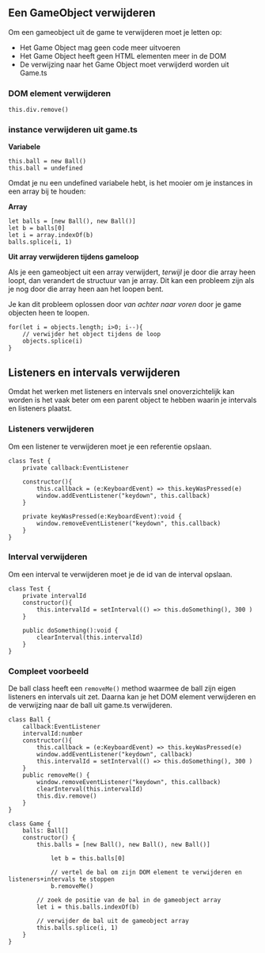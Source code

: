 ## Een GameObject verwijderen

Om een gameobject uit de game te verwijderen moet je letten op:

- Het Game Object mag geen code meer uitvoeren
- Het Game Object heeft geen HTML elementen meer in de DOM
- De verwijzing naar het Game Object moet verwijderd worden uit Game.ts

### DOM element verwijderen

```
this.div.remove()
```

### instance verwijderen uit game.ts

**Variabele**
```
this.ball = new Ball()
this.ball = undefined
```
Omdat je nu een undefined variabele hebt, is het mooier om je instances in een array bij te houden:

**Array**
```
let balls = [new Ball(), new Ball()]
let b = balls[0]
let i = array.indexOf(b)
balls.splice(i, 1)
```
**Uit array verwijderen tijdens gameloop**

Als je een gameobject uit een array verwijdert, *terwijl* je door die array heen loopt, dan verandert de structuur van je array. Dit kan een probleem zijn als je nog door die array heen aan het loopen bent.

Je kan dit probleem oplossen door *van achter naar voren* door je game objecten heen te loopen. 

```
for(let i = objects.length; i>0; i--){
    // verwijder het object tijdens de loop
    objects.splice(i)
}
```


## Listeners en intervals verwijderen

Omdat het werken met listeners en intervals snel onoverzichtelijk kan worden is het vaak beter om een parent object te hebben waarin je intervals en listeners plaatst. 

### Listeners verwijderen

Om een listener te verwijderen moet je een referentie opslaan.
```
class Test {
    private callback:EventListener

    constructor(){
        this.callback = (e:KeyboardEvent) => this.keyWasPressed(e)
        window.addEventListener("keydown", this.callback)
    }

    private keyWasPressed(e:KeyboardEvent):void {
        window.removeEventListener("keydown", this.callback)
    }
}
```

### Interval verwijderen

Om een interval te verwijderen moet je de id van de interval opslaan.
```
class Test {
    private intervalId
    constructor(){
        this.intervalId = setInterval(() => this.doSomething(), 300 )
    }

    public doSomething():void {
        clearInterval(this.intervalId)
    }
}
```

### Compleet voorbeeld

De ball class heeft een `removeMe()` method waarmee de ball zijn eigen listeners en intervals uit zet.
Daarna kan je het DOM element verwijderen en de verwijzing naar de ball uit game.ts verwijderen.

```
class Ball {
    callback:EventListener
    intervalId:number
    constructor(){
        this.callback = (e:KeyboardEvent) => this.keyWasPressed(e)
        window.addEventListener("keydown", callback)
        this.intervalId = setInterval(() => this.doSomething(), 300 )
    }
    public removeMe() {
        window.removeEventListener("keydown", this.callback)
        clearInterval(this.intervalId)
        this.div.remove()
    }
}

class Game {
	balls: Ball[]
	constructor() { 
	    this.balls = [new Ball(), new Ball(), new Ball()]

            let b = this.balls[0]

            // vertel de bal om zijn DOM element te verwijderen en listeners+intervals te stoppen
            b.removeMe()
	    
	    // zoek de positie van de bal in de gameobject array
	    let i = this.balls.indexOf(b)
	    
	    // verwijder de bal uit de gameobject array
	    this.balls.splice(i, 1)
	}
}
```

